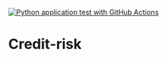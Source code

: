 [![Python application test with GitHub Actions](https://github.com/JoseLuiz432/Credit-risk/actions/workflows/main.yml/badge.svg)](https://github.com/JoseLuiz432/Credit-risk/actions/workflows/main.yml)

# Credit-risk
